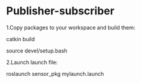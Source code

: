 # Publisher-subscriber

1.Copy packages to your workspace and build them:

catkin build

source devel/setup.bash

2.Launch launch file:

roslaunch sensor_pkg mylaunch.launch
